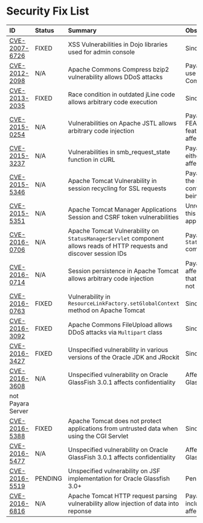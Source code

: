 # Security Fix List

| ID | Status | Summary | Observations |
| :--- | :--- | :--- | :--- |
| [CVE-2007-6726](http://cve.mitre.org/cgi-bin/cvename.cgi?name=CVE-2007-6726) | FIXED | XSS Vulnerabilities in Dojo libraries used for admin console | Since 4.1.1.163 |
| [CVE-2012-2098](http://cve.mitre.org/cgi-bin/cvename.cgi?name=CVE-2012-2098) | N/A | Apache Commons Compress bzip2 vulnerability allows DDoS attacks | Payara Server does not make use of Apache Commons Compress |
| [CVE-2013-2035](http://cve.mitre.org/cgi-bin/cvename.cgi?name=CVE-2013-2035) | FIXED | Race condition in outdated jLine code allows arbitrary code execution | Since 4.1.1.171 |
| [CVE-2015-0254](http://cve.mitre.org/cgi-bin/cvename.cgi?name=CVE-2015-0254) | N/A | Vulnerabilities on Apache JSTL allows arbitrary code injection | Payara Server uses the FEATURE_SECURE_PROCESSING feature of JAXP so is not affected |
| [CVE-2015-3237](http://cve.mitre.org/cgi-bin/cvename.cgi?name=CVE-2015-3237) | N/A | Vulnerabilities in smb_request_state function in cURL | Payara Server doesn't ship with either **cURL** or **licurl** so it's not affected |
| [CVE-2015-5346](http://cve.mitre.org/cgi-bin/cvename.cgi?name=CVE-2015-5346) | N/A | Apache Tomcat Vulnerability in session recycling for SSL requests | Payara Server implementation of the Request class doesn't contain the problematic variable being recycled |
| [CVE-2015-5351](http://cve.mitre.org/cgi-bin/cvename.cgi?name=CVE-2015-5351) | N/A | Apache Tomcat Manager Applications Session and CSRF token vulnerabilities | Unrelated to Payara Server since this affects specific Tomcat applications |
| [CVE-2016-0706](http://cve.mitre.org/cgi-bin/cvename.cgi?name=CVE-2016-0706) | N/A | Apache Tomcat Vulnerability on `StatusManagerServlet` component allows reads of HTTP requests and discover session IDs | Payara Server doesn't use the `StatusManagerServlet` component so it's not affected |
| [CVE-2016-0714](http://cve.mitre.org/cgi-bin/cvename.cgi?name=CVE-2016-0714) | N/A | Session persistence in Apache Tomcat allows arbitrary code injection | Payara Server doesn't use the affected objects in the same way that Tomcat does so the flaw is not present |
| [CVE-2016-0763](http://cve.mitre.org/cgi-bin/cvename.cgi?name=CVE-2016-0763) | FIXED | Vulnerability in `ResourceLinkFactory.setGlobalContext` method on Apache Tomcat | Since 4.1.1.164.1 |
| [CVE-2016-3092](http://cve.mitre.org/cgi-bin/cvename.cgi?name=CVE-2016-3092) | FIXED | Apache Commons FileUpload allows DDoS attacks via `Multipart` class | Since 4.1.1.163 |
| [CVE-2016-3427](http://cve.mitre.org/cgi-bin/cvename.cgi?name=CVE-2016-3427) | FIXED | Unspecified vulnerability in various versions of the Oracle JDK and JRockit | Since 4.1.1.164.1 |
| [CVE-2016-3608](http://cve.mitre.org/cgi-bin/cvename.cgi?name=CVE-2016-3608) | N/A | Unspecified vulnerability on Oracle GlassFish 3.0.1 affects confidentiality | Affects an older version of GlassFish but 
not Payara Server |
| [CVE-2016-5388](http://cve.mitre.org/cgi-bin/cvename.cgi?name=CVE-2016-5388) | FIXED | Apache Tomcat does not protect applications from untrusted data when using the CGI Servlet | Since 4.1.1.163.1 |
| [CVE-2016-5477](http://cve.mitre.org/cgi-bin/cvename.cgi?name=CVE-2016-5477) | N/A | Unspecified vulnerability on Oracle GlassFish 3.0.1 affects confidentiality | Affects an older version of GlassFish but not Payara Server |
| [CVE-2016-5519](http://cve.mitre.org/cgi-bin/cvename.cgi?name=CVE-2016-5519) | PENDING | Unspecified vulnerability on JSF implementation for Oracle Glassfish 3.0+ | Pending for assesment |
| [CVE-2016-6816](http://cve.mitre.org/cgi-bin/cvename.cgi?name=CVE-2016-6816) | N/A | Apache Tomcat HTTP request parsing vulnerability allow injection of data into reponse | Payara Server doesn't have included the Coyote components affected |





